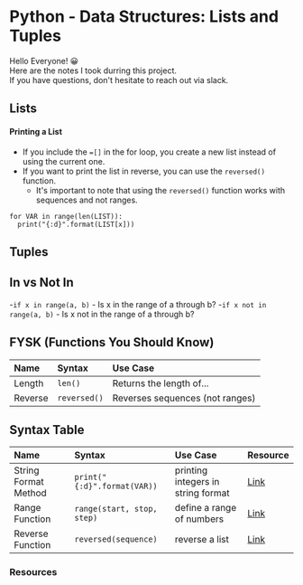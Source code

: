 # Python - Data Structures: Lists and Tuples
Hello Everyone! 😀 <br>
Here are the notes I took durring this project. <br>
If you have questions, don't hesitate to reach out via slack. <br>

## Lists

#### Printing a List
- If you include the `=[]` in the for loop, you create a new list instead of using the current one.  
- If you want to print the list in reverse, you can use the `reversed()` function.  
	- It's important to note that using the `reversed()` function works with sequences and not ranges.
```
for VAR in range(len(LIST)):
  print("{:d}".format(LIST[x]))
```

## Tuples

## In vs Not In
-`if x in range(a, b)` - Is x in the range of a through b?
-`if x not in range(a, b)` - Is x not in the range of a through b?

## FYSK (Functions You Should Know)

Name | Syntax | Use Case
:---|:---|:---
Length | `len()` | Returns the length of...
Reverse | `reversed()` | Reverses sequences (not ranges)


## Syntax Table

Name | Syntax | Use Case | Resource
:---|:---|:---|:---
String Format Method | `print("{:d}".format(VAR))` | printing integers in string format | [Link](https://www.geeksforgeeks.org/python-string-format-method/)
Range Function | `range(start, stop, step)` | define a range of numbers | [Link](https://www.geeksforgeeks.org/python-range-function/)
Reverse Function | `reversed(sequence)` | reverse a list | [Link](https://www.geeksforgeeks.org/python-reversed-function/)

### Resources
